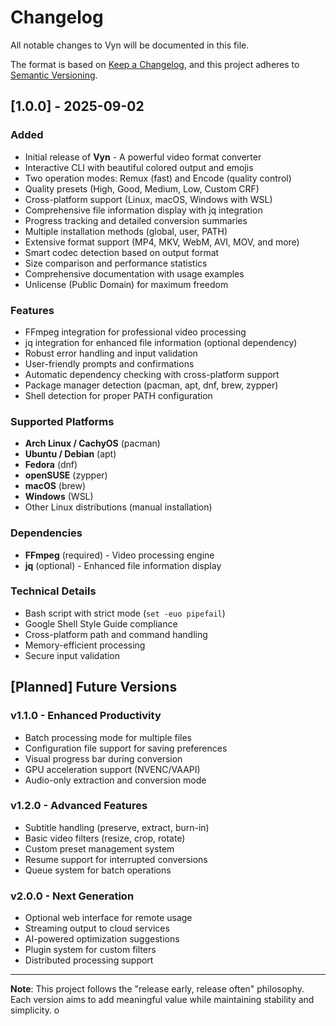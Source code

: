 # Changelog

All notable changes to Vyn will be documented in this file.

The format is based on [Keep a Changelog](https://keepachangelog.com/en/1.0.0/),
and this project adheres to [Semantic Versioning](https://semver.org/spec/v2.0.0.html).

## [1.0.0] - 2025-09-02

### Added
- Initial release of **Vyn** - A powerful video format converter
- Interactive CLI with beautiful colored output and emojis
- Two operation modes: Remux (fast) and Encode (quality control)
- Quality presets (High, Good, Medium, Low, Custom CRF)
- Cross-platform support (Linux, macOS, Windows with WSL)
- Comprehensive file information display with jq integration
- Progress tracking and detailed conversion summaries
- Multiple installation methods (global, user, PATH)
- Extensive format support (MP4, MKV, WebM, AVI, MOV, and more)
- Smart codec detection based on output format
- Size comparison and performance statistics
- Comprehensive documentation with usage examples
- Unlicense (Public Domain) for maximum freedom

### Features
- FFmpeg integration for professional video processing
- jq integration for enhanced file information (optional dependency)
- Robust error handling and input validation
- User-friendly prompts and confirmations
- Automatic dependency checking with cross-platform support
- Package manager detection (pacman, apt, dnf, brew, zypper)
- Shell detection for proper PATH configuration

### Supported Platforms
- **Arch Linux / CachyOS** (pacman)
- **Ubuntu / Debian** (apt)
- **Fedora** (dnf)
- **openSUSE** (zypper)
- **macOS** (brew)
- **Windows** (WSL)
- Other Linux distributions (manual installation)

### Dependencies
- **FFmpeg** (required) - Video processing engine
- **jq** (optional) - Enhanced file information display

### Technical Details
- Bash script with strict mode (`set -euo pipefail`)
- Google Shell Style Guide compliance
- Cross-platform path and command handling
- Memory-efficient processing
- Secure input validation

## [Planned] Future Versions

### v1.1.0 - Enhanced Productivity
- Batch processing mode for multiple files
- Configuration file support for saving preferences
- Visual progress bar during conversion
- GPU acceleration support (NVENC/VAAPI)
- Audio-only extraction and conversion mode

### v1.2.0 - Advanced Features
- Subtitle handling (preserve, extract, burn-in)
- Basic video filters (resize, crop, rotate)
- Custom preset management system
- Resume support for interrupted conversions
- Queue system for batch operations

### v2.0.0 - Next Generation
- Optional web interface for remote usage
- Streaming output to cloud services
- AI-powered optimization suggestions
- Plugin system for custom filters
- Distributed processing support

---

**Note**: This project follows the "release early, release often" philosophy. Each version aims to add meaningful value while maintaining stability and simplicity.
o